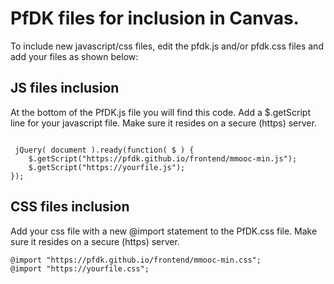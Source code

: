 # PfDK files for inclusion in Canvas.


To include new javascript/css files, edit the pfdk.js and/or pfdk.css files and add your files as shown below:

## JS files inclusion

At the bottom of the PfDK.js file you will find this code. Add a $.getScript line for your javascript file. Make sure it resides on a secure (https) server.

```

 jQuery( document ).ready(function( $ ) {
    $.getScript("https://pfdk.github.io/frontend/mmooc-min.js");
    $.getScript("https://yourfile.js");
});

```
## CSS files inclusion
Add your css file with a new @import statement to the PfDK.css file. Make sure it resides on a secure (https) server.
```
@import "https://pfdk.github.io/frontend/mmooc-min.css";
@import "https://yourfile.css";

```
